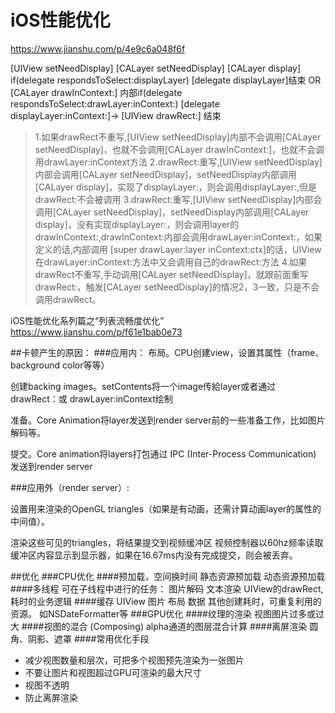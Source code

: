 # iOS性能优化
https://www.jianshu.com/p/4e9c6a048f6f


[UIView setNeedDisplay]
[CALayer setNeedDisplay]
[CALayer display]
if(delegate respondsToSelect:displayLayer)
[delegate displayLayer]结束
OR
[CALayer drawInContext:]
内部if(delegate respondsToSelect:drawLayer:inContext:)
[delegate displayLayer:inContext:]-> [UIView drawRect:] 
结束

>1.如果drawRect不重写,[UIView setNeedDisplay]内部不会调用[CALayer setNeedDisplay]，也就不会调用[CALayer drawInContext:]，也就不会调用drawLayer:inContext方法
>2.drawRect:重写,[UIView setNeedDisplay]内部会调用[CALayer setNeedDisplay]，setNeedDisplay内部调用[CALayer display]，实现了displayLayer:，则会调用displayLayer:,但是drawRect:不会被调用
>3.drawRect:重写,[UIView setNeedDisplay]内部会调用[CALayer setNeedDisplay]，setNeedDisplay内部调用[CALayer display]，没有实现displayLayer:，则会调用layer的drawInContext:,drawInContext:内部会调用drawLayer:inContext:，如果定义的话,内部调用    [super drawLayer:layer inContext:ctx]的话，UIView在drawLayer:inContext:方法中又会调用自己的drawRect:方法
>4.如果drawRect不重写,手动调用[CALayer setNeedDisplay]，就跟前面重写drawRect:，触发[CALayer setNeedDisplay]的情况2，3一致，只是不会调用drawRect。



iOS性能优化系列篇之“列表流畅度优化”
https://www.jianshu.com/p/f61e1bab0e73

##卡顿产生的原因：
###应用内：
布局。CPU创建view，设置其属性（frame、background color等等）

创建backing images。setContents将一个image传給layer或者通过 drawRect：或 drawLayer:inContext绘制

准备。Core Animation将layer发送到render server前的一些准备工作，比如图片解码等。

提交。Core animation将layers打包通过 IPC (Inter-Process Communication) 发送到render server

###应用外（render server）:

设置用来渲染的OpenGL triangles（如果是有动画，还需计算动画layer的属性的中间值）。

渲染这些可见的triangles，将结果提交到视频缓冲区
视频控制器以60hz频率读取缓冲区内容显示到显示器，如果在16.67ms内没有完成提交，则会被丢弃。

##优化
###CPU优化
####预加载，空间换时间
静态资源预加载
动态资源预加载
####多线程
可在子线程中进行的任务：
图片解码
文本渲染
UIView的drawRect,
耗时的业务逻辑
####缓存
UIView
图片
布局
数据
其他创建耗时，可重复利用的资源。 如NSDateFormatter等
###GPU优化
####纹理的渲染
视图图片过多或过大
####视图的混合 (Composing)
alpha通道的图层混合计算
####离屏渲染
圆角、阴影、遮罩
####常用优化手段
* 减少视图数量和层次，可把多个视图预先渲染为一张图片
* 不要让图片和视图超过GPU可渲染的最大尺寸
* 视图不透明
* 防止离屏渲染 




























